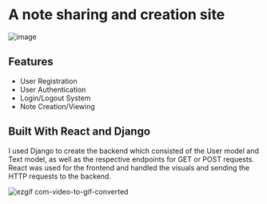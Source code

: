 # A note sharing and creation site

![image](https://github.com/aiden10/Notes-Site/assets/51337166/236d4dd7-8d38-4527-9edd-55c23d925888)

## Features
- User Registration
- User Authentication
- Login/Logout System
- Note Creation/Viewing

## Built With React and Django
I used Django to create the backend which consisted of the User model and Text model, as well as the respective endpoints for GET or POST requests.
React was used for the frontend and handled the visuals and sending the HTTP requests to the backend.

![ezgif com-video-to-gif-converted](https://github.com/aiden10/Notes-Site/assets/51337166/6e476322-f9f8-44e4-86e7-892940569996)
